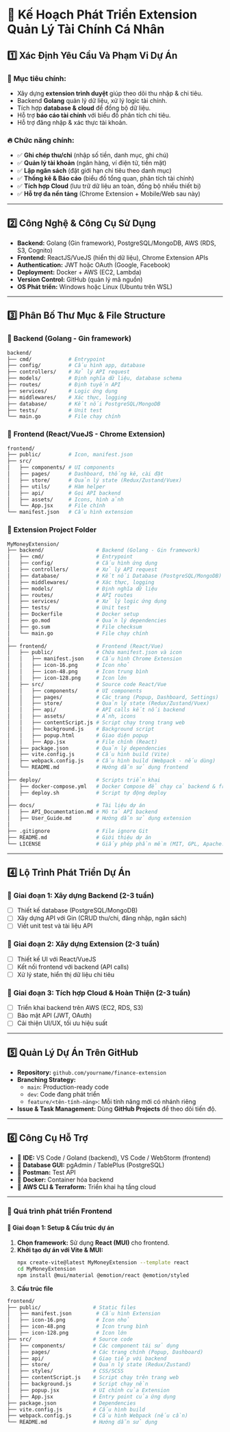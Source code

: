 # 📌 Kế Hoạch Phát Triển Extension Quản Lý Tài Chính Cá Nhân

## 1️⃣ Xác Định Yêu Cầu Và Phạm Vi Dự Án

### 🎯 **Mục tiêu chính:**
- Xây dựng **extension trình duyệt** giúp theo dõi thu nhập & chi tiêu.
- Backend **Golang** quản lý dữ liệu, xử lý logic tài chính.
- Tích hợp **database & cloud** để đồng bộ dữ liệu.
- Hỗ trợ **báo cáo tài chính** với biểu đồ phân tích chi tiêu.
- Hỗ trợ đăng nhập & xác thực tài khoản.

### 🔥 **Chức năng chính:**
- ✅ **Ghi chép thu/chi** (nhập số tiền, danh mục, ghi chú)
- ✅ **Quản lý tài khoản** (ngân hàng, ví điện tử, tiền mặt)
- ✅ **Lập ngân sách** (đặt giới hạn chi tiêu theo danh mục)
- ✅ **Thống kê & Báo cáo** (biểu đồ tổng quan, phân tích tài chính)
- ✅ **Tích hợp Cloud** (lưu trữ dữ liệu an toàn, đồng bộ nhiều thiết bị)
- ✅ **Hỗ trợ đa nền tảng** (Chrome Extension + Mobile/Web sau này)

---

## 2️⃣ Công Nghệ & Công Cụ Sử Dụng

- **Backend:** Golang (Gin framework), PostgreSQL/MongoDB, AWS (RDS, S3, Cognito)
- **Frontend:** ReactJS/VueJS (hiển thị dữ liệu), Chrome Extension APIs
- **Authentication:** JWT hoặc OAuth (Google, Facebook)
- **Deployment:** Docker + AWS (EC2, Lambda)
- **Version Control:** GitHub (quản lý mã nguồn)
- **OS Phát triển:** Windows hoặc Linux (Ubuntu trên WSL)

---

## 3️⃣ Phân Bố Thư Mục & File Structure

### 📂 **Backend (Golang - Gin framework)**
```bash
backend/
├── cmd/            # Entrypoint
├── config/         # Cấu hình app, database
├── controllers/    # Xử lý API request
├── models/         # Định nghĩa dữ liệu, database schema
├── routes/         # Định tuyến API
├── services/       # Logic ứng dụng
├── middlewares/    # Xác thực, logging
├── database/       # Kết nối PostgreSQL/MongoDB
├── tests/          # Unit test
└── main.go         # File chạy chính
```

### 📂 **Frontend (React/VueJS - Chrome Extension)**
```bash
frontend/
├── public/         # Icon, manifest.json
├── src/
│   ├── components/ # UI components
│   ├── pages/      # Dashboard, thống kê, cài đặt
│   ├── store/      # Quản lý state (Redux/Zustand/Vuex)
│   ├── utils/      # Hàm helper
│   ├── api/        # Gọi API backend
│   ├── assets/     # Icons, hình ảnh
│   └── App.jsx     # File chính
└── manifest.json   # Cấu hình extension
```

### 📂 **Extension Project Folder**
```bash
MyMoneyExtension/
├── backend/                 # Backend (Golang - Gin framework)
│   ├── cmd/                 # Entrypoint
│   ├── config/              # Cấu hình ứng dụng
│   ├── controllers/         # Xử lý API request
│   ├── database/            # Kết nối Database (PostgreSQL/MongoDB)
│   ├── middlewares/         # Xác thực, logging
│   ├── models/              # Định nghĩa dữ liệu
│   ├── routes/              # API routes
│   ├── services/            # Xử lý logic ứng dụng
│   ├── tests/               # Unit test
│   ├── Dockerfile           # Docker setup
│   ├── go.mod               # Quản lý dependencies
│   ├── go.sum               # File checksum
│   └── main.go              # File chạy chính
│
├── frontend/                # Frontend (React/Vue)
│   ├── public/              # Chứa manifest.json và icon
│   │   ├── manifest.json    # Cấu hình Chrome Extension
│   │   ├── icon-16.png      # Icon nhỏ
│   │   ├── icon-48.png      # Icon trung bình
│   │   ├── icon-128.png     # Icon lớn
│   ├── src/                 # Source code React/Vue
│   │   ├── components/      # UI components
│   │   ├── pages/           # Các trang (Popup, Dashboard, Settings)
│   │   ├── store/           # Quản lý state (Redux/Zustand/Vuex)
│   │   ├── api/             # API calls kết nối backend
│   │   ├── assets/          # Ảnh, icons
│   │   ├── contentScript.js # Script chạy trong trang web
│   │   ├── background.js    # Background script
│   │   ├── popup.html       # Giao diện popup
│   │   ├── App.jsx          # File chính (React)
│   ├── package.json         # Quản lý dependencies
│   ├── vite.config.js       # Cấu hình build (Vite)
│   ├── webpack.config.js    # Cấu hình build (Webpack - nếu dùng)
│   └── README.md            # Hướng dẫn sử dụng frontend
│
├── deploy/                  # Scripts triển khai
│   ├── docker-compose.yml   # Docker Compose để chạy cả backend & frontend
│   ├── deploy.sh            # Script tự động deploy
│
├── docs/                    # Tài liệu dự án
│   ├── API_Documentation.md # Mô tả API backend
│   ├── User_Guide.md        # Hướng dẫn sử dụng extension
│
├── .gitignore               # File ignore Git
├── README.md                # Giới thiệu dự án
└── LICENSE                  # Giấy phép phần mềm (MIT, GPL, Apache...)
```

---

## 4️⃣ Lộ Trình Phát Triển Dự Án

### 🚀 **Giai đoạn 1: Xây dựng Backend** (2-3 tuần)
- [ ] Thiết kế database (PostgreSQL/MongoDB)
- [ ] Xây dựng API với Gin (CRUD thu/chi, đăng nhập, ngân sách)
- [ ] Viết unit test và tài liệu API

### 🚀 **Giai đoạn 2: Xây dựng Extension** (2-3 tuần)
- [ ] Thiết kế UI với React/VueJS
- [ ] Kết nối frontend với backend (API calls)
- [ ] Xử lý state, hiển thị dữ liệu chi tiêu

### 🚀 **Giai đoạn 3: Tích hợp Cloud & Hoàn Thiện** (2-3 tuần)
- [ ] Triển khai backend trên AWS (EC2, RDS, S3)
- [ ] Bảo mật API (JWT, OAuth)
- [ ] Cải thiện UI/UX, tối ưu hiệu suất

---

## 5️⃣ Quản Lý Dự Án Trên GitHub

- **Repository:** `github.com/yourname/finance-extension`
- **Branching Strategy:**
  - `main`: Production-ready code
  - `dev`: Code đang phát triển
  - `feature/<tên-tính-năng>`: Mỗi tính năng mới có nhánh riêng
- **Issue & Task Management:** Dùng **GitHub Projects** để theo dõi tiến độ.

---

## 6️⃣ Công Cụ Hỗ Trợ

- 🔹 **IDE:** VS Code / Goland (backend), VS Code / WebStorm (frontend)
- 🔹 **Database GUI:** pgAdmin / TablePlus (PostgreSQL)
- 🔹 **Postman:** Test API
- 🔹 **Docker:** Container hóa backend
- 🔹 **AWS CLI & Terraform:** Triển khai hạ tầng cloud

---

### 🚀 Quá trình phát triển Frontend

#### **📌 Giai đoạn 1: Setup & Cấu trúc dự án**
1. **Chọn framework:** Sử dụng **React (MUI)** cho frontend.
2. **Khởi tạo dự án với Vite & MUI:**
   ```bash
   npx create-vite@latest MyMoneyExtension --template react
   cd MyMoneyExtension
   npm install @mui/material @emotion/react @emotion/styled
   ```
3. **Cấu trúc file** 
  ```bash
  frontend/
  ├── public/                 # Static files
  │   ├── manifest.json        # Cấu hình Extension
  │   ├── icon-16.png          # Icon nhỏ
  │   ├── icon-48.png          # Icon trung bình
  │   ├── icon-128.png         # Icon lớn
  ├── src/                    # Source code
  │   ├── components/         # Các component tái sử dụng
  │   ├── pages/              # Các trang chính (Popup, Dashboard)
  │   ├── api/                # Giao tiếp với backend
  │   ├── store/              # Quản lý state (Redux/Zustand)
  │   ├── styles/             # CSS/SCSS
  │   ├── contentScript.js    # Script chạy trên trang web
  │   ├── background.js       # Script chạy nền
  │   ├── popup.jsx           # UI chính của Extension
  │   ├── App.jsx             # Entry point của ứng dụng
  ├── package.json            # Dependencies
  ├── vite.config.js          # Cấu hình build
  ├── webpack.config.js       # Cấu hình Webpack (nếu cần)
  └── README.md               # Hướng dẫn sử dụng
  ```

